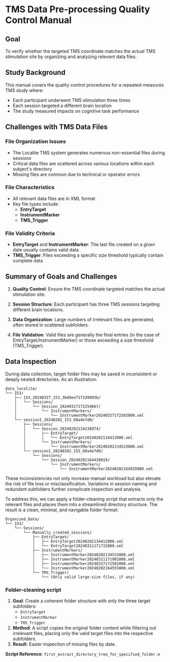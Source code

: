# TMS Data Pre-processing Quality Control Manual

## Goal
To verify whether the targeted TMS coordinate matches the actual TMS stimulation site by organizing and analyzing relevant data files.

## Study Background
This manual covers the quality control procedures for a repeated-measures TMS study where:

- Each participant underwent TMS stimulation three times
- Each session targeted a different brain location
- The study measured impacts on cognitive task performance

## Challenges with TMS Data Files

### File Organization Issues
- The Localite TMS system generates numerous non-essential files during sessions
- Critical data files are scattered across various locations within each subject's directory
- Missing files are common due to technical or operator errors

### File Characteristics
- All relevant data files are in XML format
- Key file types include:
  - **EntryTarget**
  - **InstrumentMarker**
  - **TMS_Trigger**

### File Validity Criteria
- **EntryTarget** and **InstrumentMarker**: The last file created on a given date usually contains valid data
- **TMS_Trigger**: Files exceeding a specific size threshold typically contain complete data

## Summary of Goals and Challenges
1. **Quality Control**: Ensure the TMS coordinate targeted matches the actual stimulation site.
2. **Session Structure**: Each participant has three TMS sessions targeting different brain locations.
3. **Data Organization**: Large numbers of irrelevant files are generated, often stored in scattered subfolders.


4. **File Validation**: Valid files are generally the final entries (in the case of EntryTarget/InstrumentMarker) or those exceeding a size threshold (TMS_Trigger).

## Data Inspection

During data collection, target folder files may be saved in inconsistent or deeply nested directories. As an illustration:

```
data_localite/
└── 153/
    ├── 153_20240327_153_3bd8ee71f2d9093b/
    │   └── Sessions/
    │       └── Session_20240327172254667/
    │           └── InstrumentMarkers/
    │               └── InstrumentMarker20240327172502000.xml
    └── session1_20240202_153_68a4e7d0/
        ├── Sessions/
        │   └── Session_20240202134236974/
        │       ├── EntryTarget/
        │       │   └── EntryTarget20240202134412000.xml
        │       └── InstrumentMarkers/
        │           └── InstrumentMarker20240202134533000.xml
        └── session1_20240202_153_68a4e7d0/
            └── Sessions/
                └── Session_20240202164438019/
                    └── InstrumentMarkers/
                        └── InstrumentMarker20240202164555000.xml
```

These inconsistencies not only increase manual workload but also elevate the risk of file loss or misclassification. Variations in session naming and redundant subfolders further complicate inspection and analysis.

To address this, we can apply a folder-cleaning script that extracts only the relevant files and places them into a streamlined directory structure. The result is a clean, minimal, and navigable folder format:


```
Organized_Data/
└── 153/
    └── Sessions/
        └── Manually_created_sessions/
            ├── EntryTarget/
            │   ├── EntryTarget20240202134412000.xml
            │   └── EntryTarget20240311171732000.xml
            ├── InstrumentMarkers/
            │   ├── InstrumentMarker20240202134533000.xml
            │   ├── InstrumentMarker20240311171901000.xml
            │   ├── InstrumentMarker20240327172502000.xml
            │   └── InstrumentMarker20240202164555000.xml
            └── TMS_Trigger/
                └── (Only valid large-size files, if any)
```

### Folder-cleaning script
1. **Goal**: Create a coherent folder structure with only the three target subfolders: 
   - `EntryTarget`
   - `InstrumentMarker`
   - `TMS_Trigger`
2. **Method**: A script copies the original folder content while filtering out irrelevant files, placing only the valid target files into the respective subfolders.
3. **Result**: Easier inspection of missing files by date.

**Script Reference**: `first_extract_directory_tree_for_specified_folder.m`


